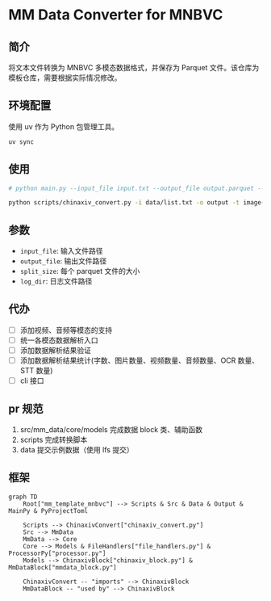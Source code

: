 # MM Data Converter for MNBVC

## 简介

将文本文件转换为 MNBVC 多模态数据格式，并保存为 Parquet 文件。该仓库为模板仓库，需要根据实际情况修改。

## 环境配置

使用 uv 作为 Python 包管理工具。

```bash
uv sync
```

## 使用

```bash
# python main.py --input_file input.txt --output_file output.parquet --split_size 200 --log_dir logs

python scripts/chinaxiv_convert.py -i data/list.txt -o output -t image-text-pair -l logs
```

## 参数

- `input_file`: 输入文件路径
- `output_file`: 输出文件路径
- `split_size`: 每个 parquet 文件的大小
- `log_dir`: 日志文件路径

## 代办

- [ ] 添加视频、音频等模态的支持
- [ ] 统一各模态数据解析入口
- [ ] 添加数据解析结果验证
- [ ] 添加数据解析结果统计(字数、图片数量、视频数量、音频数量、OCR 数量、STT 数量)
- [ ] cli 接口

## pr 规范
1. src/mm_data/core/models 完成数据 block 类、辅助函数
2. scripts 完成转换脚本
3. data 提交示例数据（使用 lfs 提交）

## 框架

```mermaid
graph TD
    Root["mm_template_mnbvc"] --> Scripts & Src & Data & Output & MainPy & PyProjectToml
    
    Scripts --> ChinaxivConvert["chinaxiv_convert.py"]
    Src --> MmData
    MmData --> Core
    Core --> Models & FileHandlers["file_handlers.py"] & ProcessorPy["processor.py"]
    Models --> ChinaxivBlock["chinaxiv_block.py"] & MmDataBlock["mmdata_block.py"]
    
    ChinaxivConvert -- "imports" --> ChinaxivBlock
    MmDataBlock -- "used by" --> ChinaxivBlock
```